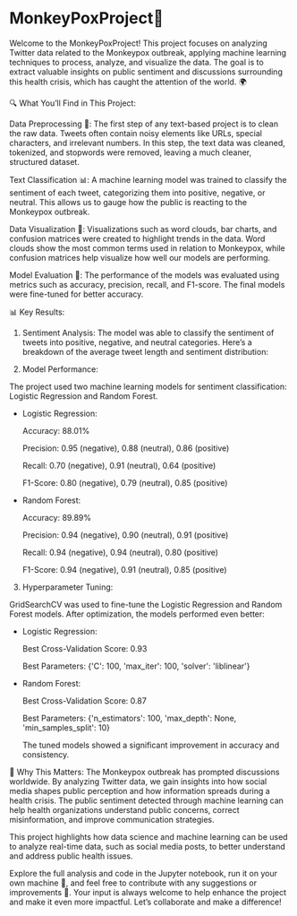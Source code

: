 # MonkeyPoxProject🐒

Welcome to the MonkeyPoxProject! This project focuses on analyzing Twitter data related to the Monkeypox outbreak, applying machine learning techniques to process, analyze, and visualize the data. The goal is to extract valuable insights on public sentiment and discussions surrounding this health crisis, which has caught the attention of the world. 🌍

🔍 What You’ll Find in This Project:

Data Preprocessing 🧹:
The first step of any text-based project is to clean the raw data. Tweets often contain noisy elements like URLs, special characters, and irrelevant numbers. In this step, the text data was cleaned, tokenized, and stopwords were removed, leaving a much cleaner, structured dataset.

Text Classification 📊:
A machine learning model was trained to classify the sentiment of each tweet, categorizing them into positive, negative, or neutral. This allows us to gauge how the public is reacting to the Monkeypox outbreak.

Data Visualization 🌈:
Visualizations such as word clouds, bar charts, and confusion matrices were created to highlight trends in the data. Word clouds show the most common terms used in relation to Monkeypox, while confusion matrices help visualize how well our models are performing.

Model Evaluation 🧠:
The performance of the models was evaluated using metrics such as accuracy, precision, recall, and F1-score. The final models were fine-tuned for better accuracy.


📊 Key Results:
1. Sentiment Analysis:
The model was able to classify the sentiment of tweets into positive, negative, and neutral categories. Here’s a breakdown of the average tweet length and sentiment distribution:

2. Model Performance:

The project used two machine learning models for sentiment classification: Logistic Regression and Random Forest.

- Logistic Regression:

  Accuracy: 88.01%

  Precision: 0.95 (negative), 0.88 (neutral), 0.86 (positive)

  Recall: 0.70 (negative), 0.91 (neutral), 0.64 (positive)

  F1-Score: 0.80 (negative), 0.79 (neutral), 0.85 (positive)


- Random Forest:

  Accuracy: 89.89%

  Precision: 0.94 (negative), 0.90 (neutral), 0.91 (positive)

  Recall: 0.94 (negative), 0.94 (neutral), 0.80 (positive)

  F1-Score: 0.94 (negative), 0.91 (neutral), 0.85 (positive)




3. Hyperparameter Tuning:

GridSearchCV was used to fine-tune the Logistic Regression and Random Forest models. After optimization, the models performed even better:

- Logistic Regression:

  Best Cross-Validation Score: 0.93

  Best Parameters: {'C': 100, 'max_iter': 100, 'solver': 'liblinear'}


- Random Forest:

  Best Cross-Validation Score: 0.87

  Best Parameters: {'n_estimators': 100, 'max_depth': None, 'min_samples_split': 10}

  The tuned models showed a significant improvement in accuracy and consistency.



📌 Why This Matters:
The Monkeypox outbreak has prompted discussions worldwide. By analyzing Twitter data, we gain insights into how social media shapes public perception and how information spreads during a health crisis. The public sentiment detected through machine learning can help health organizations understand public concerns, correct misinformation, and improve communication strategies.

This project highlights how data science and machine learning can be used to analyze real-time data, such as social media posts, to better understand and address public health issues.



Explore the full analysis and code in the Jupyter notebook, run it on your own machine 🚀, and feel free to contribute with any suggestions or improvements 🤝. Your input is always welcome to help enhance the project and make it even more impactful. Let’s collaborate and make a difference!
